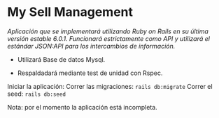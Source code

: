 # My Sell Management
_Aplicación que se implementará utilizando Ruby on Rails en su última versión estable 6.0.1.
Funcionará estrictamente como API y utilizará el estándar JSON:API para los intercambios de información._

- Utilizará Base de datos Mysql.

- Respaldadará mediante test de unidad con Rspec.

Iniciar la aplicación:
Correr las migraciones:
`rails db:migrate`
Correr el seed:
`rails db:seed`

Nota: por el momento la aplicación está incompleta.

